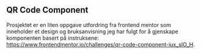 ## QR Code Component
Prosjektet er en liten oppgave utfordring fra frontend mentor som inneholder et design og bruksanvisning jeg har fulgt for å gjenskape komponenten basert på instruksene: https://www.frontendmentor.io/challenges/qr-code-component-iux_sIO_H. 
